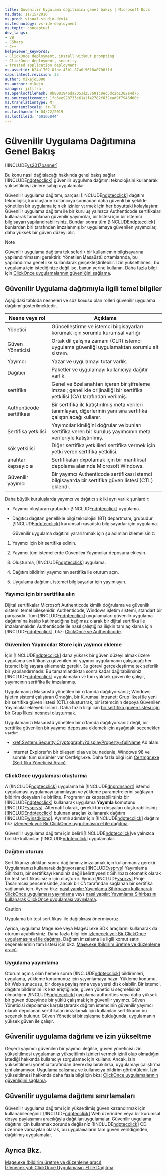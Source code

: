 ```yaml
---
title: Güvenilir Uygulama dağıtımına genel bakış | Microsoft Docs
ms.date: 11/15/2016
ms.prod: visual-studio-dev14
ms.technology: vs-ide-deployment
ms.topic: conceptual
dev_langs:
- VB
- CSharp
- C++
helpviewer_keywords:
- ClickOnce deployment, install without prompting
- ClickOnce deployment, security
- trusted application deployment
ms.assetid: b24a1702-8fbe-45b1-87a0-9618a0708f1d
caps.latest.revision: 33
author: mikejo5000
ms.author: mikejo
manager: jillfra
ms.openlocfilehash: 0b8081946da2053d257691c8ec5dc2b1302e4d75
ms.sourcegitcommit: 1fc6ee928733e61a1f42782f832ead9f7946d00c
ms.translationtype: MT
ms.contentlocale: tr-TR
ms.lasthandoff: 04/22/2019
ms.locfileid: "60105844"
---
```

# <a name="trusted-application-deployment-overview"></a>Güvenilir Uygulama Dağıtımına Genel Bakış
[!INCLUDE[vs2017banner](../includes/vs2017banner.md)]

Bu konu nasıl dağıtılacağı hakkında genel bakış sağlar [!INCLUDE[ndptecclick](../includes/ndptecclick-md.md)] güvenilir uygulama dağıtımı teknolojisini kullanarak yükseltilmiş izinlere sahip uygulamalar.  
  
 Güvenilir uygulama dağıtımı, parçası [!INCLUDE[ndptecclick](../includes/ndptecclick-md.md)] dağıtım teknolojisi, kuruluşların kullanıcıya sormadan daha güvenli bir şekilde yönetilen bir uygulama için ek izinler vermek için her boyuttaki kolaylaştırır. Güvenilir uygulama dağıtımı ile bir kuruluş yalnızca Authenticode sertifikaları kullanarak tanımlanan güvenilir yayımcılar, bir listesi için bir istemci bilgisayarı yapılandırabilirsiniz. Bundan sonra tüm [!INCLUDE[ndptecclick](../includes/ndptecclick-md.md)] bunlardan biri tarafından imzalanmış bir uygulamaya güvenilen yayımcılar, daha yüksek bir güven düzeyi alır.  
  
> [!NOTE]
>  Güvenilir uygulama dağıtımı tek seferlik bir kullanıcının bilgisayarına yapılandırılmasını gerektirir. Yönetilen Masaüstü ortamlarında, bu yapılandırma genel ilke kullanılarak gerçekleştirilebilir. İzin yükseltilmesi, bu uygulama için istediğinize değil ise, bunun yerine kullanın. Daha fazla bilgi için [ClickOnce uygulamalarının güvenliğini sağlama](../deployment/securing-clickonce-applications.md).  
  
## <a name="trusted-application-deployment-basics"></a>Güvenilir Uygulama dağıtımıyla ilgili temel bilgiler  
 Aşağıdaki tabloda nesneleri ve söz konusu olan rolleri güvenilir uygulama dağıtımı'gösterilmektedir.  
  
|Nesne veya rol|Açıklama|  
|--------------------|-----------------|  
|Yönetici|Güncelleştirme ve istemci bilgisayarları korumak için sorumlu kurumsal varlığı|  
|Güven Yöneticisi|Ortak dil çalışma zamanı (CLR) istemci uygulama güvenliği uygulamaktan sorumlu alt sistem.|  
|Yayımcı|Yazar ve uygulamayı tutar varlık.|  
|Dağıtıcı|Paketler ve uygulamayı kullanıcıya dağıtır varlık.|  
|sertifika|Genel ve özel anahtarı içeren bir şifreleme imzası; genellikle orijinalliği bir sertifika yetkilisi (CA) tarafından verilmiş.|  
|Authenticode sertifikası|Bir sertifika ile katıştırılmış meta verileri tanımlayan, diğerlerinin yanı sıra sertifika çalıştırılacağı kullanır.|  
|Sertifika yetkilisi|Yayımcılar kimliğini doğrular ve bunları sertifika veren bir kuruluş yayımcının meta verileriyle katıştırılmış.|  
|kök yetkilisi|Diğer sertifika yetkilileri sertifika vermek için yetki veren sertifika yetkilisi.|  
|anahtar kapsayıcısı|Sertifikaları depolamak için bir mantıksal depolama alanında Microsoft Windows.|  
|Güvenilir yayımcı|Bir yayımcı Authenticode sertifikası istemci bilgisayarda bir sertifika güven listesi (CTL) eklendi.|  
  
 Daha büyük kuruluşlarda yayımcı ve dağıtıcı sık iki ayrı varlık şunlardır:  
  
- Yayımcı oluşturan grubudur [!INCLUDE[ndptecclick](../includes/ndptecclick-md.md)] uygulama.  
  
- Dağıtıcı dağıtan genellikle bilgi teknolojisi (BT) departmanı, grubudur [!INCLUDE[ndptecclick](../includes/ndptecclick-md.md)] kurumsal masaüstü bilgisayarlar için uygulama.  
  
  Güvenilir uygulama dağıtımı yararlanmak için şu adımları izlemelisiniz:  
  
1. Yayımcı için bir sertifika edinin.  
  
2. Yayımcı tüm istemcilerde Güvenilen Yayımcılar deposuna ekleyin.  
  
3. Oluşturma, [!INCLUDE[ndptecclick](../includes/ndptecclick-md.md)] uygulama.  
  
4. Dağıtım bildirimi yayımcının sertifika ile oturum açın.  
  
5. Uygulama dağıtımı, istemci bilgisayarlar için yayımlayın.  
  
### <a name="obtain-a-certificate-for-the-publisher"></a>Yayımcı için bir sertifika alın  
 Dijital sertifikalar Microsoft Authenticode kimlik doğrulama ve güvenlik sistemi temel bileşenidir. Authenticode, Windows işletim sistemi, standart bir parçasıdır. Tüm [!INCLUDE[ndptecclick](../includes/ndptecclick-md.md)] uygulamaları güvenilir uygulama dağıtımı'na katılıp katılmadığına bağımsız olarak bir dijital sertifika ile imzalanmalıdır. Authenticode'ile nasıl çalıştığına ilişkin tam açıklama için [!INCLUDE[ndptecclick](../includes/ndptecclick-md.md)], bkz: [ClickOnce ve Authenticode](../deployment/clickonce-and-authenticode.md).  
  
### <a name="add-the-publisher-to-the-trusted-publishers-store"></a>Güvenilen Yayımcılar Store için yayımcı ekleme  
 İçin [!INCLUDE[ndptecclick](../includes/ndptecclick-md.md)] daha yüksek bir güven düzeyi almak üzere uygulama sertifikanızı güvenilen bir yayımcı uygulamanın çalışacağı her istemci bilgisayara eklemeniz gerekir. Bu görevi gerçekleştirme tek seferlik bir yapılandırmadır. Bu tamamlandıktan sonra kadar dağıtabilirsiniz [!INCLUDE[ndptecclick](../includes/ndptecclick-md.md)] uygulamaları ve tüm yüksek güven ile çalışır, yayımcının sertifika ile imzalanmış.  
  
 Uygulamanızı Masaüstü yönetilen bir ortamda dağıtıyorsanız; Windows işletim sistemi çalıştıran Örneğin, bir Kurumsal intranet; Grup İlkesi ile yeni bir sertifika güven listesi (CTL) oluşturarak, bir istemcinin depoya Güvenilen Yayımcılar ekleyebilirsiniz. Daha fazla bilgi için [bir sertifika güven listesi için bir Grup İlkesi nesnesi oluşturmak](http://go.microsoft.com/fwlink/?LinkId=102576).  
  
 Uygulamanızı Masaüstü yönetilen bir ortamda dağıtıyorsanız değil, bir sertifika güvenilen bir yayımcı deposuna eklemek için aşağıdaki seçenekleri vardır:  
  
- <xref:System.Security.Cryptography?displayProperty=fullName> Ad alanı.  
  
- Internet Explorer'ın bir bileşeni olan ve bu nedenle, Windows 98 ve sonraki tüm sürümler var CertMgr.exe. Daha fazla bilgi için [Certmgr.exe (Sertifika Yöneticisi Aracı)](http://msdn.microsoft.com/library/7e953b43-1374-4bbc-814f-53ca1b6b52bb).  
  
### <a name="create-a-clickonce-application"></a>ClickOnce uygulaması oluşturma  
 A [!INCLUDE[ndptecclick](../includes/ndptecclick-md.md)] uygulama bir [!INCLUDE[dnprdnshort](../includes/dnprdnshort-md.md)] istemci uygulaması uygulamayı tanımlayan ve yükleme parametrelerini sağlayan bildirim dosyaları ile birlikte. Programınıza kapatabilirsiniz bir [!INCLUDE[ndptecclick](../includes/ndptecclick-md.md)] kullanarak uygulama **Yayımla** komutunu [!INCLUDE[vsprvs](../includes/vsprvs-md.md)]. Alternatif olarak, gerekli tüm dosyaları oluşturabilirsiniz [!INCLUDE[ndptecclick](../includes/ndptecclick-md.md)] bulunan araçları kullanarak dağıtım [!INCLUDE[winsdklong](../includes/winsdklong-md.md)]. Ayrıntılı adımlar için [!INCLUDE[ndptecclick](../includes/ndptecclick-md.md)] dağıtım bkz [izlenecek yol: Bir ClickOnce uygulamasını el ile dağıtma](../deployment/walkthrough-manually-deploying-a-clickonce-application.md).  
  
 Güvenilir uygulama dağıtımı için belirli [!INCLUDE[ndptecclick](../includes/ndptecclick-md.md)]ve yalnızca birlikte kullanılan [!INCLUDE[ndptecclick](../includes/ndptecclick-md.md)] uygulamalar.  
  
### <a name="sign-the-deployment"></a>Dağıtım oturum  
 Sertifikanızı aldıktan sonra dağıtımınız imzalamak için kullanmanız gerekir. Uygulamanızı kullanarak dağıtıyorsanız [!INCLUDE[vsprvs](../includes/vsprvs-md.md)] Yayımlama Sihirbazı, bir sertifikayı kendiniz değil belirttiyseniz Sihirbazı otomatik olarak bir test sertifikası sizin için oluşturur. Ayrıca [!INCLUDE[vsprvs](../includes/vsprvs-md.md)] Proje Tasarımcısı penceresinde, ancak bir CA tarafından sağlanan bir sertifika sağlamak için.  Ayrıca bkz: [nasıl yapılır: Yayımlama Sihirbazını kullanarak ClickOnce uygulaması yayımlama](http://msdn.microsoft.com/library/31kztyey\(v=vs.110\)) veya [nasıl yapılır: Yayımlama Sihirbazını kullanarak ClickOnce uygulaması yayımlama](http://msdn.microsoft.com/library/31kztyey\(v=vs.110\)).  
  
> [!CAUTION]
>  Uygulama bir test sertifikası ile dağıtılması önermiyoruz.  
  
 Ayrıca, uygulama Mage.exe veya MageUI.exe SDK araçlarını kullanarak da oturum açabilirsiniz. Daha fazla bilgi için [izlenecek yol: Bir ClickOnce uygulamasını el ile dağıtma](../deployment/walkthrough-manually-deploying-a-clickonce-application.md). Dağıtım imzalama ile ilgili komut satırı seçeneklerinin tam listesi için bkz. [Mage.exe (bildirim üretme ve düzenleme aracı)](http://msdn.microsoft.com/library/77dfe576-2962-407e-af13-82255df725a1).  
  
### <a name="publish-the-application"></a>Uygulama yayımlama  
 Oturum açmış olan hemen sonra [!INCLUDE[ndptecclick](../includes/ndptecclick-md.md)] bildirimleri, uygulama, yükleme konumunuz için yayımlamaya hazır. Yükleme konumu, bir Web sunucusu, bir dosya paylaşımına veya yerel disk olabilir. Bir istemci, dağıtım bildirimini ilk kez eriştiğinde, güven yöneticisi seçmelisiniz olmadığını [!INCLUDE[ndptecclick](../includes/ndptecclick-md.md)] uygulama authorities veya daha yüksek bir güven düzeyinde bir yüklü çalışmak için güvenilir yayımcı. Güven Yöneticisi depolamak karşılaştırarak dağıtım istemcinin güvenilir yayımcı olarak depolanan sertifikaları imzalamak için kullanılan sertifikanın bu seçenek bulunur. Güven Yöneticisi bir eşleşme bulduğunda, uygulamanın yüksek güven ile çalışır.  
  
## <a name="trusted-application-deployment-and-permission-elevation"></a>Güvenilir uygulama dağıtımı ve izin yükseltme  
 Geçerli yayımcı güvenilen bir yayımcı değilse, güven yöneticisi izin yükseltilmesi uygulamanızı yükseltilmiş izinleri vermek izinli olup olmadığını istediği hakkında kullanıcıyı sorgulamak için kullanır. Ancak, izin yükseltilmesi yönetici tarafından devre dışı bırakılırsa, uygulamayı çalıştırma izni alınamıyor. Uygulama çalışmaz ve kullanıcıya bildirim görüntülenir. İzin yükseltilmesi hakkında daha fazla bilgi için bkz: [ClickOnce uygulamalarının güvenliğini sağlama](../deployment/securing-clickonce-applications.md).  
  
## <a name="limitations-of-trusted-application-deployment"></a>Güvenilir uygulama dağıtımı sınırlamaları  
 Güvenilir uygulama dağıtımı için yükseltilmiş güven kazandırmak için kullanabileceğiniz [!INCLUDE[ndptecclick](../includes/ndptecclick-md.md)] Web üzerinden veya bir kurumsal dosya paylaşımını aracılığıyla dağıtılan uygulamalar. Güvenilir uygulama dağıtımı için kullanmak zorunda değilsiniz [!INCLUDE[ndptecclick](../includes/ndptecclick-md.md)] CD üzerinde varsayılan olarak, bu uygulamaların tam güven verildiğinden, dağıtılmış uygulamalar.  
  
## <a name="see-also"></a>Ayrıca Bkz.  
 [Mage.exe (bildirim üretme ve düzenleme aracı)](http://msdn.microsoft.com/library/77dfe576-2962-407e-af13-82255df725a1)   
 [İzlenecek yol: ClickOnce Uygulamasını El ile Dağıtma](../deployment/walkthrough-manually-deploying-a-clickonce-application.md)
